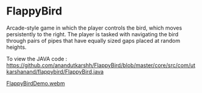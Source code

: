 # FlappyBird
Arcade-style game in which the player controls the bird, which moves persistently to the right.
The player is tasked with navigating the bird through pairs of pipes that have equally sized gaps placed at random heights.


To view the JAVA code :
https://github.com/anandutkarshh/FlappyBird/blob/master/core/src/com/utkarshanand/flappybird/FlappyBird.java

[FlappyBirdDemo.webm](https://user-images.githubusercontent.com/78256045/189587895-3c273917-c0c0-44f8-ac5b-8942f6e434b3.webm)

